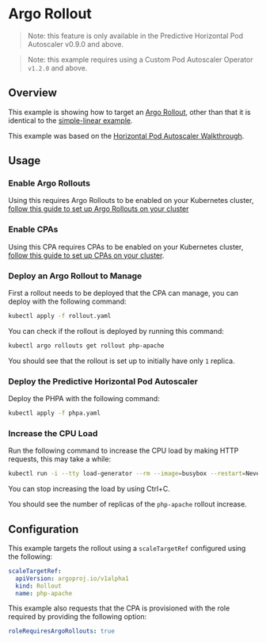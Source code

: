 # Argo Rollout

> Note: this feature is only available in the Predictive Horizontal Pod Autoscaler v0.9.0 and above.

> Note: this example requires using a Custom Pod Autoscaler Operator `v1.2.0` and above.

## Overview

This example is showing how to target an [Argo Rollout](https://argoproj.github.io/argo-rollouts/), other than that it
is identical to the [simple-linear example](../simple-linear).

This example was based on the [Horizontal Pod Autoscaler
Walkthrough](https://kubernetes.io/docs/tasks/run-application/horizontal-pod-autoscale-walkthrough/).

## Usage

### Enable Argo Rollouts

Using this requires Argo Rollouts to be enabled on your Kubernetes cluster, [follow this guide to set up Argo Rollouts
on your cluster](https://argoproj.github.io/argo-rollouts/installation/)

### Enable CPAs

Using this CPA requires CPAs to be enabled on your Kubernetes cluster, [follow this guide to set up CPAs on your
cluster](https://github.com/jthomperoo/custom-pod-autoscaler-operator#installation).

### Deploy an Argo Rollout to Manage

First a rollout needs to be deployed that the CPA can manage, you can deploy with the following command:

```bash
kubectl apply -f rollout.yaml
```

You can check if the rollout is deployed by running this command:

```bash
kubectl argo rollouts get rollout php-apache
```

You should see that the rollout is set up to initially have only `1` replica.

### Deploy the Predictive Horizontal Pod Autoscaler

Deploy the PHPA with the following command:

```bash
kubectl apply -f phpa.yaml
```

### Increase the CPU Load

Run the following command to increase the CPU load by making HTTP requests, this may take a while:

```bash
kubectl run -i --tty load-generator --rm --image=busybox --restart=Never -- /bin/sh -c "while sleep 0.01; do wget -q -O- http://php-apache; done"
```

You can stop increasing the load by using Ctrl+C.

You should see the number of replicas of the `php-apache` rollout increase.

## Configuration

This example targets the rollout using a `scaleTargetRef` configured using the following:

```yaml
scaleTargetRef:
  apiVersion: argoproj.io/v1alpha1
  kind: Rollout
  name: php-apache
```

This example also requests that the CPA is provisioned with the role required by providing the following option:

```yaml
roleRequiresArgoRollouts: true
```
